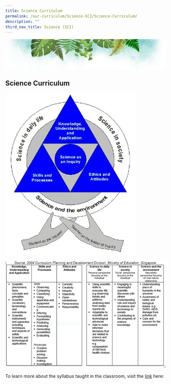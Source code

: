 ```yaml
---
title: Science Curriculum
permalink: /our-curriculum/Science-SCI/Science-Curriculum/
description: ""
third_nav_title: Science (SCI)
---
```

![](/images/Banner.png)

Science Curriculum
------------------

![](/images/Sci2.jpeg)

![](/images/Sci3.jpeg)

To learn more about the syllabus taught in the classroom, visit the [link](/files/science-primary-2014.pdf) here:

